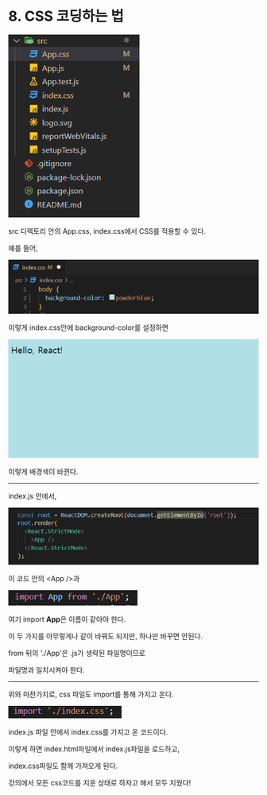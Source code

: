 # 8. CSS 코딩하는 법



![image-20220709182428413](8.%20CSS%20%EC%BD%94%EB%94%A9%ED%95%98%EB%8A%94%20%EB%B2%95.assets/image-20220709182428413-16573586687631.png)

src 디렉토리 안의 App.css, index.css에서 CSS를 적용할 수 있다.

예를 들어, 

![image-20220709182515800](8.%20CSS%20%EC%BD%94%EB%94%A9%ED%95%98%EB%8A%94%20%EB%B2%95.assets/image-20220709182515800.png)

이렇게 index.css안에 background-color를 설정하면

![image-20220709182540086](8.%20CSS%20%EC%BD%94%EB%94%A9%ED%95%98%EB%8A%94%20%EB%B2%95.assets/image-20220709182540086.png)

이렇게 배경색이 바뀐다.



---



index.js 안에서, 

![image-20220709182702638](8.%20CSS%20%EC%BD%94%EB%94%A9%ED%95%98%EB%8A%94%20%EB%B2%95.assets/image-20220709182702638.png)

이 코드 안의 \<App />과 

![image-20220709182727859](8.%20CSS%20%EC%BD%94%EB%94%A9%ED%95%98%EB%8A%94%20%EB%B2%95.assets/image-20220709182727859.png)

여기 import **App**은 이름이 같아야 한다.

이 두 가지를 아무렇게나 같이 바꿔도 되지만, 하나만 바꾸면 안된다.

from 뒤의 './App'은 .js가 생략된 파일명이므로

파일명과 일치시켜야 한다.



---



위와 마찬가지로, css 파일도 import를 통해 가지고 온다.

![image-20220709182853247](8.%20CSS%20%EC%BD%94%EB%94%A9%ED%95%98%EB%8A%94%20%EB%B2%95.assets/image-20220709182853247.png)

index.js 파일 안에서 index.css를 가지고 온 코드이다.

이렇게 하면 index.html파일에서 index.js파일을 로드하고,

index.css파일도 함께 가져오게 된다.



강의에서 모든 css코드를 지운 상태로 하자고 해서 모두 지웠다!
